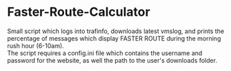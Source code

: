 # Faster-Route-Calculator
Small script which logs into trafinfo, downloads latest vmslog, and prints the percentage of messages which display FASTER ROUTE during the morning rush hour (6-10am).\
The script requires a config.ini file which contains the username and password for the website, as well the path to the user's downloads folder.
